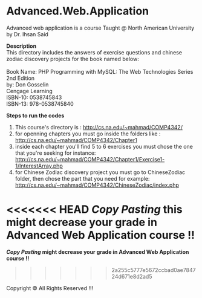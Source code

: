 # Advanced.Web.Application
Advanced web application is a course Taught @ North American University by Dr. Ihsan Said

**Description**<br>
This directory includes the answers of exercise questions and chinese zodiac discovery projects for the book named below:
   <br><br>
   Book Name: PHP Programming with MySQL: The Web Technologies Series 2nd Edition<br>
   by: Don Gosselin<br>
   Cengage Learning<br>
   ISBN-10: 0538745843<br>
   ISBN-13: 978-0538745840<br>

**Steps to run the codes**
   1. This course's directory is : http://cs.na.edu/~mahmad/COMP4342/
   2. for openning chapters you must go inside the folders like : http://cs.na.edu/~mahmad/COMP4342/Chapter1
   3. inside each chapter you'll find 5 to 6 exercises you must chose the one that you're seeking for instance:
http://cs.na.edu/~mahmad/COMP4342/Chapter1/Exercise1-1/InterestArray.php
   4. for Chinese Zodiac discovery project you must go to ChineseZodiac folder, then chose the part that you need for example: http://cs.na.edu/~mahmad/COMP4342/ChineseZodiac/index.php

<<<<<<< HEAD
***Copy Pasting* this might decrease your grade in Advanced Web Application course !!**
=======
***Copy Pasting* might decrease your grade in Advanced Web Application course !!**
>>>>>>> 2a255c5777e5672ccbad0ae784724d671e8d2ad5

Copyright © All Rights Reserved !!!  
